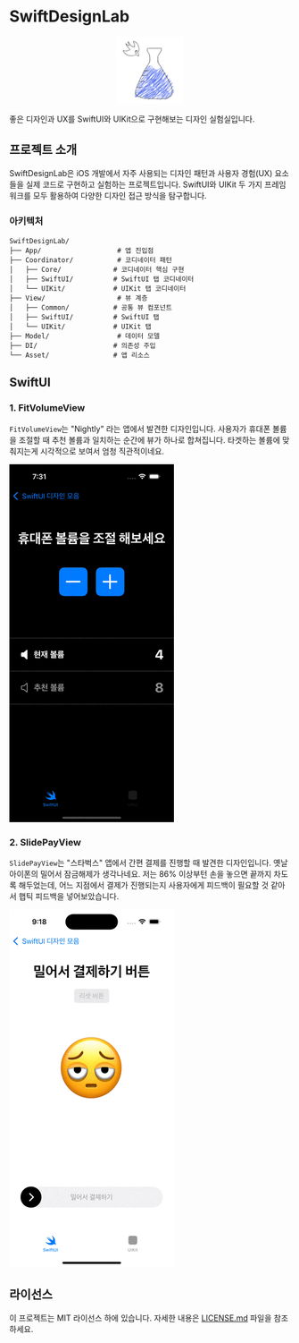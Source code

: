 # SwiftDesignLab

<div align="center">
  <img src="img/AppIcon.png" alt="SwiftDesignLab App Icon" width="120" height="120">
</div>

좋은 디자인과 UX를 SwiftUI와 UIKit으로 구현해보는 디자인 실험실입니다.

## 프로젝트 소개

SwiftDesignLab은 iOS 개발에서 자주 사용되는 디자인 패턴과 사용자 경험(UX) 요소들을 실제 코드로 구현하고 실험하는 프로젝트입니다. SwiftUI와 UIKit 두 가지 프레임워크를 모두 활용하여 다양한 디자인 접근 방식을 탐구합니다.

### 아키텍처

```
SwiftDesignLab/
├── App/                   # 앱 진입점
├── Coordinator/           # 코디네이터 패턴
│   ├── Core/             # 코디네이터 핵심 구현
│   ├── SwiftUI/          # SwiftUI 탭 코디네이터
│   └── UIKit/            # UIKit 탭 코디네이터
├── View/                  # 뷰 계층
│   ├── Common/           # 공통 뷰 컴포넌트
│   ├── SwiftUI/          # SwiftUI 탭
│   └── UIKit/            # UIKit 탭
├── Model/                 # 데이터 모델
├── DI/                   # 의존성 주입
└── Asset/                # 앱 리소스
```

## SwiftUI

### 1. FitVolumeView
`FitVolumeView`는 "Nightly" 라는 앱에서 발견한 디자인입니다.
사용자가 휴대폰 볼륨을 조절할 때 추천 볼륨과 일치하는 순간에 뷰가 하나로 합쳐집니다.
타겟하는 볼륨에 맞춰지는게 시각적으로 보여서 엄청 직관적이네요.

![FitVolume Demo](img/FitVolume.gif)

### 2. SlidePayView
`SlidePayView`는 "스타벅스" 앱에서 간편 결제를 진행할 때 발견한 디자인입니다.
옛날 아이폰의 밀어서 잠금해제가 생각나네요. 저는 86% 이상부턴 손을 놓으면 끝까지 차도록 해두었는데,
어느 지점에서 결제가 진행되는지 사용자에게 피드백이 필요할 것 같아서 햅틱 피드백을 넣어보았습니다.

![SlidePay Demo](img/SlidePay.gif)

## 라이선스

이 프로젝트는 MIT 라이선스 하에 있습니다. 자세한 내용은 [LICENSE.md](LICENSE.md) 파일을 참조하세요.